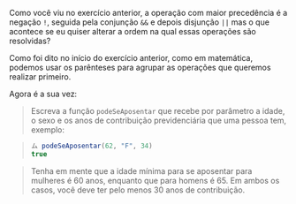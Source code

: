 Como você viu no exercício anterior, a operação com maior precedência é a negação `!`, seguida pela conjunção `&&` e depois disjunção `||` mas o que acontece se eu quiser alterar a ordem na qual essas operações são resolvidas?

Como foi dito no início do exercício anterior, como em matemática, podemos usar os parênteses para agrupar as operações que queremos realizar primeiro.

Agora é a sua vez:

> Escreva a função  `podeSeAposentar` que recebe por parâmetro a idade, o sexo e os anos de contribuição previdenciária que uma pessoa tem, exemplo:

> ```javascript
> ム podeSeAposentar(62, "F", 34)
> true
> ```

> Tenha em mente que a idade mínima para se aposentar para mulheres é 60 anos, enquanto que para homens é 65. Em ambos os casos, você deve ter pelo menos 30 anos de contribuição.
